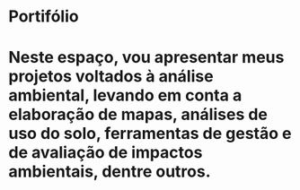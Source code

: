 # Portifólio
# Neste espaço, vou apresentar meus projetos voltados à análise ambiental, levando em conta a elaboração de mapas, análises de uso do solo, ferramentas de gestão e de avaliação de impactos ambientais, dentre outros.
